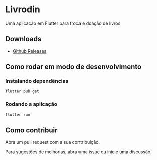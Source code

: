 # Livrodin

Uma aplicação em Flutter para troca e doação de livros

## Downloads

- [Github Releases]()

## Como rodar em modo de desenvolvimento

### Instalando dependências

```bash
flutter pub get
```

### Rodando a aplicação

```bash
flutter run
```

## Como contribuir

Abra um pull request com a sua contribuição.

Para sugestões de melhorias, abra uma issue ou inicie uma discussão.
